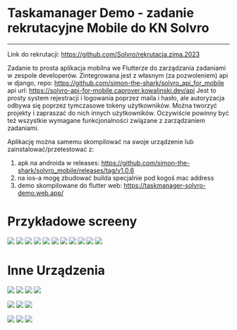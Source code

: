 # Taskamanager Demo - zadanie rekrutacyjne Mobile do KN Solvro

---

Link do rekrutacji: https://github.com/Solvro/rekrutacja.zima.2023

Zadanie to prosta aplikacja mobilna we Flutterze do zarządzania zadaniami w zespole developerów. Zintegrowana jest z własnym (za pozwoleniem) api w django,
repo: https://github.com/simon-the-shark/solvro_api_for_mobile
api url: https://solvro-api-for-mobile.caprover.kowalinski.dev/api
Jest to prosty system rejestracji i logowania poprzez maila i hasło, ale autoryzacja odbywa się poprzez tymczasowe tokeny użytkowników. Można tworzyć projekty i zapraszać do nich innych użytkowników. Oczywiście powinny być też wszystkie wymagane funkcjonalności związane z zarządzaniem zadaniami.

Aplikację można samemu skompilować na swoje urządzenie lub zainstalować/przetestować z:

1. apk na androida w releases: https://github.com/simon-the-shark/solvro_mobile/releases/tag/v1.0.6
2. na ios-a mogę zbudować builda specjalnie pod kogoś mac address
3. demo skompilowane do flutter web: https://taskmanager-solvro-demo.web.app/

# Przykładowe screeny

![](./readme_imgs/phone/phone1.jpeg)
![](./readme_imgs/phone/phone2.jpeg)
![](./readme_imgs/phone/phone3.jpeg)
![](./readme_imgs/phone/phone4.jpeg)
![](./readme_imgs/phone/phone5.jpeg)
![](./readme_imgs/phone/phone6.jpeg)
![](./readme_imgs/phone/phone7.jpeg)
![](./readme_imgs/phone/phone8.jpeg)
![](./readme_imgs/phone/phone9.jpeg)
![](./readme_imgs/phone/phone10.jpeg)
![](./readme_imgs/phone/phone11.jpeg)

# Inne Urządzenia

![](./readme_imgs/ipad/ipad1.jpeg)
![](./readme_imgs/ipad/ipad2.jpeg)
![](./readme_imgs/ipad/ipad3.jpeg)
![](./readme_imgs/ipad/ipad4.jpeg)

![](./readme_imgs/mini/mini1.jpeg)
![](./readme_imgs/mini/mini2.jpeg)
![](./readme_imgs/mini/mini3.jpeg)

![](./readme_imgs/web/web1.jpeg)
![](./readme_imgs/web/web2.jpeg)
![](./readme_imgs/web/web3.jpeg)
